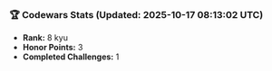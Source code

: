 ### 🏆 Codewars Stats (Updated: 2025-10-17 08:13:02 UTC)

- **Rank:** 8 kyu
- **Honor Points:** 3
- **Completed Challenges:** 1
